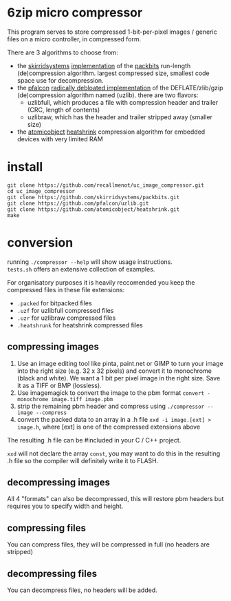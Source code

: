 # 6zip micro compressor
This program serves to store compressed 1-bit-per-pixel images / generic files on a micro controller, in compressed form.  

There are 3 algorithms to choose from:
 * the [skirridsystems](https://github.com/skirridsystems) [implementation](https://github.com/skirridsystems/packbits) of the [packbits](https://web.archive.org/web/20080705155158/http://developer.apple.com/technotes/tn/tn1023.html) run-length (de)compression algorithm. largest compressed size, smallest code space use for decompression.
  * the [pfalcon](https://github.com/pfalcon) [radically debloated implementation](https://github.com/pfalcon/uzlib) of the DEFLATE/zlib/gzip (de)compression algorithm named (uzlib). there are two flavors:
    * uzlibfull, which produces a file with compression header and trailer (CRC, length of contents)
    * uzlibraw, which has the header and trailer stripped away (smaller size)
  * the [atomicobject](https://github.com/atomicobject) [heatshrink](https://github.com/atomicobject/heatshrink) compression algorithm for embedded devices with very limited RAM



# install
```
git clone https://github.com/recallmenot/uc_image_compressor.git
cd uc_image_compressor
git clone https://github.com/skirridsystems/packbits.git
git clone https://github.com/pfalcon/uzlib.git
git clone https://github.com/atomicobject/heatshrink.git
make
```



# conversion

running `./compressor --help` will show usage instructions.  
`tests.sh` offers an extensive collection of examples.  

For organisatory purposes it is heavily reccomended you keep the compressed files in these file extensions:
 * `.packed` for bitpacked files
 * `.uzf` for uzlibfull compressed files
 * `.uzr` for uzlibraw compressed files
 * `.heatshrunk` for heatshrink compressed files

## compressing images

1. Use an image editing tool like pinta, paint.net or GIMP to turn your image into the right size (e.g. 32 x 32 pixels) and convert it to monochrome (black and white). We want a 1 bit per pixel image in the right size. Save it as a TIFF or BMP (lossless).
2. Use imagemagick to convert the image to the pbm format `convert -monochrome image.tiff image.pbm`
3. strip the remaining pbm header and compress using `./compressor --image --compress`
4. convert the packed data to an array in a .h file `xxd -i image.[ext] > image.h`, where [ext] is one of the compressed extensions above

The resulting .h file can be #included in your C / C++ project.  

`xxd` will not declare the array `const`, you may want to do this in the resulting .h file so the compiler will definitely write it to FLASH.

## decompressing images

All 4 "formats" can also be decompressed, this will restore pbm headers but requires you to specify width and height.  

## compressing files

You can compress files, they will be compressed in full (no headers are stripped)  

## decompressing files

You can decompress files, no headers will be added.  

